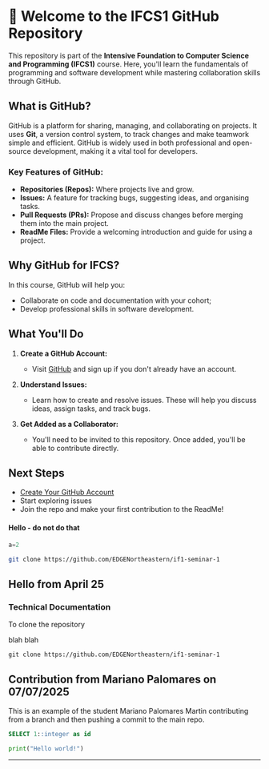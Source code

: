 # 👋 Welcome to the IFCS1 GitHub Repository

This repository is part of the **Intensive Foundation to Computer Science and Programming (IFCS1)** course. Here, you'll learn the fundamentals of programming and software development while mastering collaboration skills through GitHub. 

## What is GitHub?

GitHub is a platform for sharing, managing, and collaborating on projects. It uses **Git**, a version control system, to track changes and make teamwork simple and efficient. GitHub is widely used in both professional and open-source development, making it a vital tool for developers.

### Key Features of GitHub:
- **Repositories (Repos):** Where projects live and grow.
- **Issues:** A feature for tracking bugs, suggesting ideas, and organising tasks.
- **Pull Requests (PRs):** Propose and discuss changes before merging them into the main project.
- **ReadMe Files:** Provide a welcoming introduction and guide for using a project.

## Why GitHub for IFCS?

In this course, GitHub will help you:
- Collaborate on code and documentation with your cohort;
- Develop professional skills in software development.

## What You'll Do

1. **Create a GitHub Account:**  
   - Visit [GitHub](https://github.com/) and sign up if you don't already have an account.

2. **Understand Issues:**  
   - Learn how to create and resolve issues. These will help you discuss ideas, assign tasks, and track bugs.

3. **Get Added as a Collaborator:**  
   - You'll need to be invited to this repository. Once added, you'll be able to contribute directly.

## Next Steps
- [Create Your GitHub Account](https://github.com/)  
- Start exploring issues  
- Join the repo and make your first contribution to the ReadMe!

#### Hello - do not do that

```python
a=2
```


```bash
git clone https://github.com/EDGENortheastern/if1-seminar-1
```

## Hello from April 25

### Technical Documentation 

To clone the repository

blah blah

```
git clone https://github.com/EDGENortheastern/if1-seminar-1
```

## Contribution from Mariano Palomares on 07/07/2025

This is an example of the student Mariano Palomares Martin contributing from a branch and then pushing a commit to the main repo.
```sql
SELECT 1::integer as id
```

```python
print("Hello world!")
```

------------------------------
